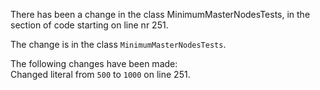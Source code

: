 There has been a change in the class MinimumMasterNodesTests, in the section of code starting on line nr 251.
  
The change is in the class ```MinimumMasterNodesTests```.
  
The following changes have been made:  
Changed literal from ```500``` to ```1000``` on line 251.  
